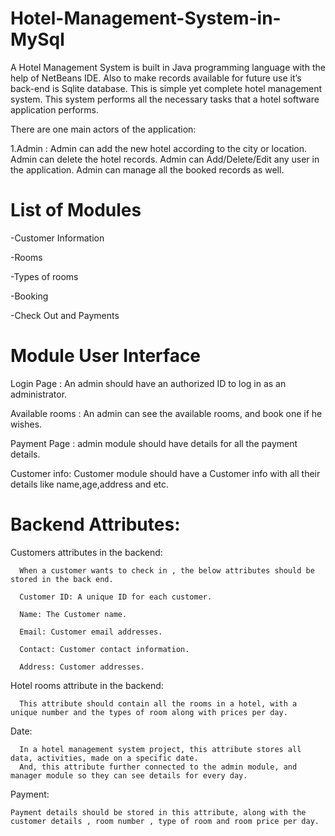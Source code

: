 # Hotel-Management-System-in-MySql

A Hotel Management System is built in Java programming language with the help of NetBeans IDE. Also to make records available for future use it’s back-end is Sqlite database. This is simple yet complete hotel management system. This system performs all the necessary tasks that a hotel software application performs.

There are one main actors of the application:

   1.Admin : Admin can add the new hotel according to the city or location. Admin can delete the hotel records. Admin can Add/Delete/Edit any user in the                             application. Admin can manage all the booked records as well.
   
  

# List of Modules

  -Customer Information
  
  -Rooms
  
  -Types of rooms
  
  -Booking
  
  -Check Out and Payments
  
  
 # Module User Interface
 
Login Page : An admin should have an authorized ID to log in as an administrator.

Available rooms : An admin can see the available rooms, and book one if he wishes.

Payment Page : admin module should have details for all the payment details.

Customer info: Customer module should have a Customer info with all their details like name,age,address and etc.

# Backend Attributes:

Customers attributes in the backend:

      When a customer wants to check in , the below attributes should be stored in the back end.

      Customer ID: A unique ID for each customer.

      Name: The Customer name.

      Email: Customer email addresses.

      Contact: Customer contact information.

      Address: Customer addresses.
      
      
Hotel rooms attribute in the backend:

      This attribute should contain all the rooms in a hotel, with a unique number and the types of room along with prices per day.
Date:

      In a hotel management system project, this attribute stores all data, activities, made on a specific date. 
      And, this attribute further connected to the admin module, and manager module so they can see details for every day. 
      
Payment:

    Payment details should be stored in this attribute, along with the customer details , room number , type of room and room price per day.
